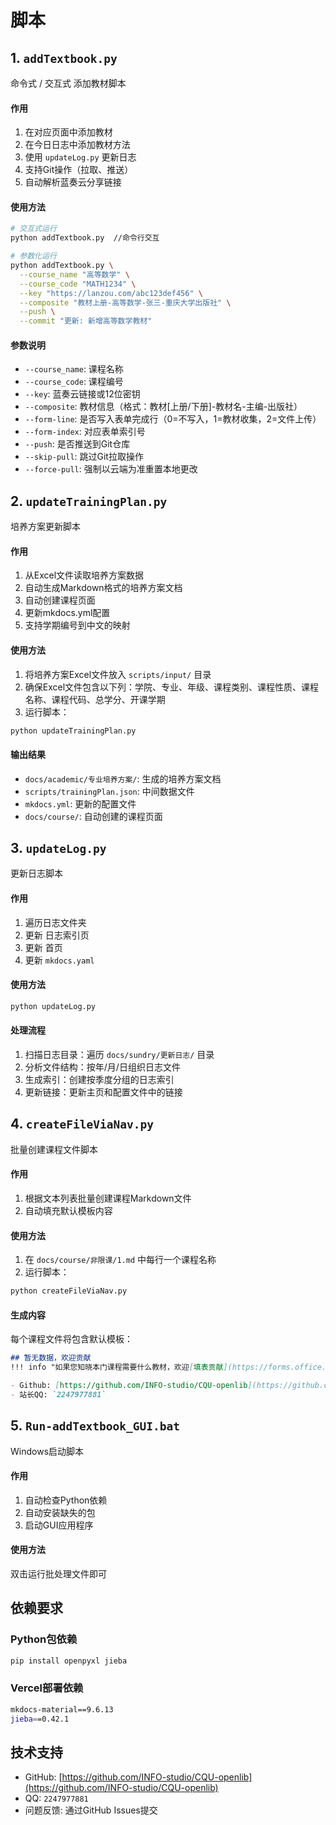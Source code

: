 # 脚本

## 1. `addTextbook.py`

命令式 / 交互式 添加教材脚本

#### 作用
1. 在对应页面中添加教材
2. 在今日日志中添加教材方法
3. 使用 `updateLog.py` 更新日志
4. 支持Git操作（拉取、推送）
5. 自动解析蓝奏云分享链接

#### 使用方法
```bash
# 交互式运行
python addTextbook.py  //命令行交互

# 参数化运行
python addTextbook.py \
  --course_name "高等数学" \
  --course_code "MATH1234" \
  --key "https://lanzou.com/abc123def456" \
  --composite "教材上册-高等数学-张三-重庆大学出版社" \
  --push \
  --commit "更新: 新增高等数学教材"
```

#### 参数说明
- `--course_name`: 课程名称
- `--course_code`: 课程编号
- `--key`: 蓝奏云链接或12位密钥
- `--composite`: 教材信息（格式：教材[上册/下册]-教材名-主编-出版社）
- `--form-line`: 是否写入表单完成行（0=不写入，1=教材收集，2=文件上传）
- `--form-index`: 对应表单索引号
- `--push`: 是否推送到Git仓库
- `--skip-pull`: 跳过Git拉取操作
- `--force-pull`: 强制以云端为准重置本地更改

## 2. `updateTrainingPlan.py`

培养方案更新脚本

#### 作用
1. 从Excel文件读取培养方案数据
2. 自动生成Markdown格式的培养方案文档
3. 自动创建课程页面
4. 更新mkdocs.yml配置
5. 支持学期编号到中文的映射

#### 使用方法
1. 将培养方案Excel文件放入 `scripts/input/` 目录
2. 确保Excel文件包含以下列：学院、专业、年级、课程类别、课程性质、课程名称、课程代码、总学分、开课学期
3. 运行脚本：
```bash
python updateTrainingPlan.py
```

#### 输出结果
- `docs/academic/专业培养方案/`: 生成的培养方案文档
- `scripts/trainingPlan.json`: 中间数据文件
- `mkdocs.yml`: 更新的配置文件
- `docs/course/`: 自动创建的课程页面

## 3. `updateLog.py`

更新日志脚本

#### 作用
1. 遍历日志文件夹
2. 更新 日志索引页
3. 更新 首页
4. 更新 `mkdocs.yaml`

#### 使用方法
```bash
python updateLog.py
```

#### 处理流程
1. 扫描日志目录：遍历 `docs/sundry/更新日志/` 目录
2. 分析文件结构：按年/月/日组织日志文件
3. 生成索引：创建按季度分组的日志索引
4. 更新链接：更新主页和配置文件中的链接

## 4. `createFileViaNav.py`

批量创建课程文件脚本

#### 作用
1. 根据文本列表批量创建课程Markdown文件
2. 自动填充默认模板内容

#### 使用方法
1. 在 `docs/course/非限课/1.md` 中每行一个课程名称
2. 运行脚本：
```bash
python createFileViaNav.py
```

#### 生成内容
每个课程文件将包含默认模板：
```markdown
## 暂无数据，欢迎贡献
!!! info "如果您知晓本门课程需要什么教材，欢迎[填表贡献](https://forms.office.com/r/huSXS4xpuD)，您只需要告知信息，并不必要持有pdf文件"

- Github: [https://github.com/INFO-studio/CQU-openlib](https://github.com/INFO-studio/CQU-openlib)
- 站长QQ: `2247977881`
```

## 5. `Run-addTextbook_GUI.bat`

Windows启动脚本

#### 作用
1. 自动检查Python依赖
2. 自动安装缺失的包
3. 启动GUI应用程序

#### 使用方法
双击运行批处理文件即可

## 依赖要求

### Python包依赖
```bash
pip install openpyxl jieba
```

### Vercel部署依赖
```bash
mkdocs-material==9.6.13
jieba==0.42.1
```

## 技术支持

- GitHub: [https://github.com/INFO-studio/CQU-openlib](https://github.com/INFO-studio/CQU-openlib)
- QQ: `2247977881`
- 问题反馈: 通过GitHub Issues提交